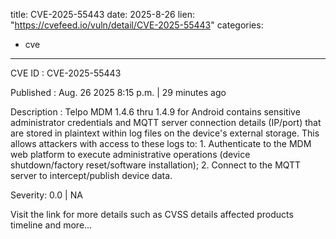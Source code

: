  
title: CVE-2025-55443
date: 2025-8-26
lien: "https://cvefeed.io/vuln/detail/CVE-2025-55443"
categories:
  - cve
---

CVE ID : CVE-2025-55443

Published :  Aug. 26
2025
8:15 p.m. | 29 minutes ago

Description : Telpo MDM 1.4.6 thru 1.4.9 for Android contains sensitive administrator credentials and MQTT server connection details (IP/port) that are stored in plaintext within log files on the device's external storage. This allows attackers with access to these logs to: 1. Authenticate to the MDM web platform to execute administrative operations (device shutdown/factory reset/software installation); 2. Connect to the MQTT server to intercept/publish device data.

Severity: 0.0 | NA

Visit the link for more details
such as CVSS details
affected products
timeline
and more...
